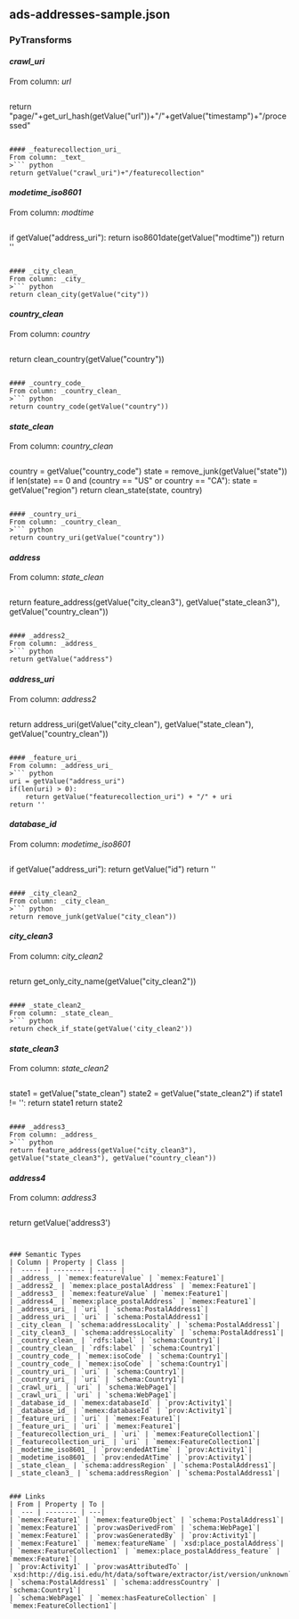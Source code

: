 ## ads-addresses-sample.json

### PyTransforms
#### _crawl_uri_
From column: _url_
>``` python
return "page/"+get_url_hash(getValue("url"))+"/"+getValue("timestamp")+"/processed"
```

#### _featurecollection_uri_
From column: _text_
>``` python
return getValue("crawl_uri")+"/featurecollection"
```

#### _modetime_iso8601_
From column: _modtime_
>``` python
if getValue("address_uri"):
  return iso8601date(getValue("modtime"))
return ''
```

#### _city_clean_
From column: _city_
>``` python
return clean_city(getValue("city"))
```

#### _country_clean_
From column: _country_
>``` python
return clean_country(getValue("country"))
```

#### _country_code_
From column: _country_clean_
>``` python
return country_code(getValue("country"))
```

#### _state_clean_
From column: _country_clean_
>``` python
country = getValue("country_code")
state = remove_junk(getValue("state"))
if len(state) == 0 and (country == "US" or country == "CA"):
   state = getValue("region")
return clean_state(state, country)
```

#### _country_uri_
From column: _country_clean_
>``` python
return country_uri(getValue("country"))
```

#### _address_
From column: _state_clean_
>``` python
return feature_address(getValue("city_clean3"), getValue("state_clean3"), getValue("country_clean"))
```

#### _address2_
From column: _address_
>``` python
return getValue("address")
```

#### _address_uri_
From column: _address2_
>``` python
return address_uri(getValue("city_clean"), getValue("state_clean"), getValue("country_clean"))
```

#### _feature_uri_
From column: _address_uri_
>``` python
uri = getValue("address_uri")
if(len(uri) > 0):
    return getValue("featurecollection_uri") + "/" + uri
return ''
```

#### _database_id_
From column: _modetime_iso8601_
>``` python
if getValue("address_uri"):
  return getValue("id")
return ''
```

#### _city_clean2_
From column: _city_clean_
>``` python
return remove_junk(getValue("city_clean"))
```

#### _city_clean3_
From column: _city_clean2_
>``` python
return get_only_city_name(getValue("city_clean2"))
```

#### _state_clean2_
From column: _state_clean_
>``` python
return check_if_state(getValue('city_clean2'))
```

#### _state_clean3_
From column: _state_clean2_
>``` python
state1 = getValue("state_clean")
state2 = getValue("state_clean2")
if state1 != '':
    return state1
return state2
```

#### _address3_
From column: _address_
>``` python
return feature_address(getValue("city_clean3"), getValue("state_clean3"), getValue("country_clean"))
```

#### _address4_
From column: _address3_
>``` python
return getValue('address3')
```


### Semantic Types
| Column | Property | Class |
|  ----- | -------- | ----- |
| _address_ | `memex:featureValue` | `memex:Feature1`|
| _address2_ | `memex:place_postalAddress` | `memex:Feature1`|
| _address3_ | `memex:featureValue` | `memex:Feature1`|
| _address4_ | `memex:place_postalAddress` | `memex:Feature1`|
| _address_uri_ | `uri` | `schema:PostalAddress1`|
| _address_uri_ | `uri` | `schema:PostalAddress1`|
| _city_clean_ | `schema:addressLocality` | `schema:PostalAddress1`|
| _city_clean3_ | `schema:addressLocality` | `schema:PostalAddress1`|
| _country_clean_ | `rdfs:label` | `schema:Country1`|
| _country_clean_ | `rdfs:label` | `schema:Country1`|
| _country_code_ | `memex:isoCode` | `schema:Country1`|
| _country_code_ | `memex:isoCode` | `schema:Country1`|
| _country_uri_ | `uri` | `schema:Country1`|
| _country_uri_ | `uri` | `schema:Country1`|
| _crawl_uri_ | `uri` | `schema:WebPage1`|
| _crawl_uri_ | `uri` | `schema:WebPage1`|
| _database_id_ | `memex:databaseId` | `prov:Activity1`|
| _database_id_ | `memex:databaseId` | `prov:Activity1`|
| _feature_uri_ | `uri` | `memex:Feature1`|
| _feature_uri_ | `uri` | `memex:Feature1`|
| _featurecollection_uri_ | `uri` | `memex:FeatureCollection1`|
| _featurecollection_uri_ | `uri` | `memex:FeatureCollection1`|
| _modetime_iso8601_ | `prov:endedAtTime` | `prov:Activity1`|
| _modetime_iso8601_ | `prov:endedAtTime` | `prov:Activity1`|
| _state_clean_ | `schema:addressRegion` | `schema:PostalAddress1`|
| _state_clean3_ | `schema:addressRegion` | `schema:PostalAddress1`|


### Links
| From | Property | To |
|  --- | -------- | ---|
| `memex:Feature1` | `memex:featureObject` | `schema:PostalAddress1`|
| `memex:Feature1` | `prov:wasDerivedFrom` | `schema:WebPage1`|
| `memex:Feature1` | `prov:wasGeneratedBy` | `prov:Activity1`|
| `memex:Feature1` | `memex:featureName` | `xsd:place_postalAddress`|
| `memex:FeatureCollection1` | `memex:place_postalAddress_feature` | `memex:Feature1`|
| `prov:Activity1` | `prov:wasAttributedTo` | `xsd:http://dig.isi.edu/ht/data/software/extractor/ist/version/unknown`|
| `schema:PostalAddress1` | `schema:addressCountry` | `schema:Country1`|
| `schema:WebPage1` | `memex:hasFeatureCollection` | `memex:FeatureCollection1`|
